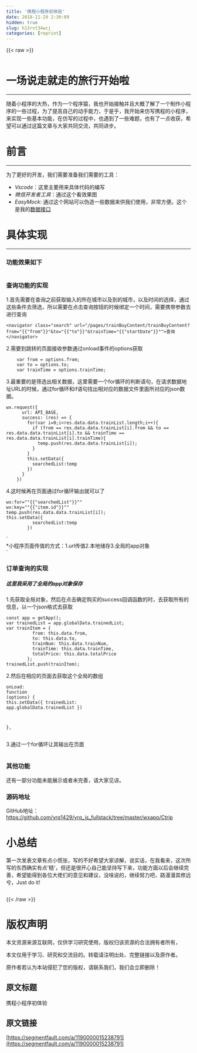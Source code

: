 ```yaml
---
title: '携程小程序初体验' 
date: 2018-11-29 2:30:09
hidden: true
slug: h13rvt34wcj
categories: [reprint]
---
```


{{< raw >}}
<p><span class="img-wrap"><img data-src="/img/remote/1460000015238794" src="https://static.alili.tech/img/remote/1460000015238794" alt="" title="" style="cursor:pointer;display:inline"></span></p><h1 id="articleHeader0">&#x4E00;&#x573A;&#x8BF4;&#x8D70;&#x5C31;&#x8D70;&#x7684;&#x65C5;&#x884C;&#x5F00;&#x59CB;&#x5566;</h1><hr><p>&#x968F;&#x7740;&#x5C0F;&#x7A0B;&#x5E8F;&#x7684;&#x5927;&#x70ED;&#xFF0C;&#x4F5C;&#x4E3A;&#x4E00;&#x4E2A;&#x7A0B;&#x5E8F;&#x733F;&#xFF0C;&#x6211;&#x4E5F;&#x5F00;&#x59CB;&#x63A5;&#x89E6;&#x5E76;&#x4E14;&#x5927;&#x6982;&#x4E86;&#x89E3;&#x4E86;&#x4E00;&#x4E2A;&#x5236;&#x4F5C;&#x5C0F;&#x7A0B;&#x5E8F;&#x7684;&#x4E00;&#x4E9B;&#x8FC7;&#x7A0B;&#xFF0C;&#x4E3A;&#x4E86;&#x63D0;&#x9AD8;&#x81EA;&#x5DF1;&#x7684;&#x52A8;&#x624B;&#x80FD;&#x529B;&#xFF0C;&#x4E8E;&#x662F;&#x4E4E;&#xFF0C;&#x6211;&#x5F00;&#x59CB;&#x6765;&#x4EFF;&#x5199;&#x643A;&#x7A0B;&#x7684;&#x5C0F;&#x7A0B;&#x5E8F;&#xFF0C;&#x6765;&#x5B9E;&#x73B0;&#x4E00;&#x4E9B;&#x57FA;&#x672C;&#x529F;&#x80FD;&#xFF0C;&#x5728;&#x4EFF;&#x5199;&#x7684;&#x8FC7;&#x7A0B;&#x4E2D;&#xFF0C;&#x4E5F;&#x9047;&#x5230;&#x4E86;&#x4E00;&#x4E9B;&#x96BE;&#x9898;&#xFF0C;&#x4E5F;&#x6709;&#x4E86;&#x4E00;&#x70B9;&#x6536;&#x83B7;&#xFF0C;&#x5E0C;&#x671B;&#x53EF;&#x4EE5;&#x901A;&#x8FC7;&#x8FD9;&#x7BC7;&#x6587;&#x7AE0;&#x4E0E;&#x5927;&#x5BB6;&#x5171;&#x540C;&#x4EA4;&#x6D41;&#xFF0C;&#x5171;&#x540C;&#x8FDB;&#x6B65;&#x3002;</p><h1 id="articleHeader1">&#x524D;&#x8A00;</h1><hr><p>&#x4E3A;&#x4E86;&#x66F4;&#x597D;&#x7684;&#x5F00;&#x53D1;&#xFF0C;&#x6211;&#x4EEC;&#x9700;&#x8981;&#x51C6;&#x5907;&#x6211;&#x4EEC;&#x9700;&#x8981;&#x7684;&#x5DE5;&#x5177;&#xFF1A;</p><ul><li><em>Vscode</em>&#xFF1A;&#x8FD9;&#x91CC;&#x4E3B;&#x8981;&#x7528;&#x6765;&#x5177;&#x4F53;&#x4EE3;&#x7801;&#x7684;&#x7F16;&#x5199;</li><li><em>&#x5FAE;&#x4FE1;&#x5F00;&#x53D1;&#x8005;&#x5DE5;&#x5177;</em>&#xFF1A;&#x901A;&#x8FC7;&#x8FD9;&#x4E2A;&#x770B;&#x6548;&#x679C;&#x56FE;</li><li><em>EasyMock</em>: &#x901A;&#x8FC7;&#x8FD9;&#x4E2A;&#x7F51;&#x7AD9;&#x53EF;&#x4EE5;&#x4F2A;&#x9020;&#x4E00;&#x4E9B;&#x6570;&#x636E;&#x6765;&#x4F9B;&#x6211;&#x4EEC;&#x4F7F;&#x7528;&#xFF0C;&#x975E;&#x5E38;&#x65B9;&#x4FBF;&#x3002;&#x8FD9;&#x4E2A;&#x662F;&#x6211;&#x7684;<a href="https://www.easy-mock.com/mock/5b1266782c0adb523338b0f7/ctrip#!method=get" rel="nofollow noreferrer" target="_blank">&#x6570;&#x636E;&#x63A5;&#x53E3;</a></li></ul><h1 id="articleHeader2">&#x5177;&#x4F53;&#x5B9E;&#x73B0;</h1><hr><h3 id="articleHeader3">&#x529F;&#x80FD;&#x6548;&#x679C;&#x5982;&#x4E0B;</h3><p><span class="img-wrap"><img data-src="/img/remote/1460000015238795" src="https://static.alili.tech/img/remote/1460000015238795" alt="" title="" style="cursor:pointer;display:inline"></span></p><h3 id="articleHeader4">&#x67E5;&#x8BE2;&#x529F;&#x80FD;&#x7684;&#x5B9E;&#x73B0;</h3><p>1.&#x9996;&#x5148;&#x9700;&#x8981;&#x5728;&#x67E5;&#x8BE2;&#x4E4B;&#x524D;&#x83B7;&#x53D6;&#x8F93;&#x5165;&#x7684;&#x6240;&#x5728;&#x57CE;&#x5E02;&#x4EE5;&#x53CA;&#x5230;&#x7684;&#x57CE;&#x5E02;&#xFF0C;&#x4EE5;&#x53CA;&#x65F6;&#x95F4;&#x7684;&#x9009;&#x62E9;&#xFF0C;&#x901A;&#x8FC7;&#x8FD9;&#x4E9B;&#x6761;&#x4EF6;&#x53BB;&#x7B5B;&#x9009;&#xFF0C;&#x6240;&#x4EE5;&#x9700;&#x8981;&#x5728;&#x70B9;&#x51FB;&#x67E5;&#x8BE2;&#x6309;&#x94AE;&#x7684;&#x65F6;&#x5019;&#x7ED1;&#x5B9A;&#x4E00;&#x4E2A;&#x65F6;&#x95F4;&#xFF0C;&#x9700;&#x8981;&#x643A;&#x5E26;&#x53C2;&#x6570;&#x53BB;&#x8FDB;&#x884C;&#x67E5;&#x8BE2;</p><div class="widget-codetool" style="display:none"><div class="widget-codetool--inner"><span class="selectCode code-tool" data-toggle="tooltip" data-placement="top" title="" data-original-title="&#x5168;&#x9009;"></span> <span type="button" class="copyCode code-tool" data-toggle="tooltip" data-placement="top" data-clipboard-text="&lt;navigator class=&quot;search&quot;  url=&quot;/pages/trainBuyContent/trainBuyContent?from="{{"from"}}"&amp;to="{{"to"}}"&amp;trainTime="{{"startDate"}}"&quot;&gt;&#x67E5;&#x8BE2;&lt;/navigator&gt;" title="" data-original-title="&#x590D;&#x5236;"></span> <span type="button" class="saveToNote code-tool" data-toggle="tooltip" data-placement="top" title="" data-original-title="&#x653E;&#x8FDB;&#x7B14;&#x8BB0;"></span></div></div><pre class="hljs django"><code style="word-break:break-word;white-space:initial"><span class="xml"><span class="hljs-tag">&lt;<span class="hljs-name">navigator</span> <span class="hljs-attr">class</span>=<span class="hljs-string">&quot;search&quot;</span>  <span class="hljs-attr">url</span>=<span class="hljs-string">&quot;/pages/trainBuyContent/trainBuyContent?from=</span></span></span><span class="hljs-template-variable">"{{"from"}}"</span><span class="xml"><span class="hljs-tag"><span class="hljs-string">&amp;to=</span></span></span><span class="hljs-template-variable">"{{"to"}}"</span><span class="xml"><span class="hljs-tag"><span class="hljs-string">&amp;trainTime=</span></span></span><span class="hljs-template-variable">"{{"startDate"}}"</span><span class="xml"><span class="hljs-tag"><span class="hljs-string">&quot;</span>&gt;</span>&#x67E5;&#x8BE2;<span class="hljs-tag">&lt;/<span class="hljs-name">navigator</span>&gt;</span></span></code></pre><p>2.&#x9700;&#x8981;&#x5230;&#x8DF3;&#x8F6C;&#x7684;&#x9875;&#x9762;&#x63A5;&#x6536;&#x53C2;&#x6570;&#x901A;&#x8FC7;onload&#x4E8B;&#x4EF6;&#x7684;options&#x83B7;&#x53D6;</p><div class="widget-codetool" style="display:none"><div class="widget-codetool--inner"><span class="selectCode code-tool" data-toggle="tooltip" data-placement="top" title="" data-original-title="&#x5168;&#x9009;"></span> <span type="button" class="copyCode code-tool" data-toggle="tooltip" data-placement="top" data-clipboard-text="    var from = options.from;
    var to = options.to;
    var trainTime = options.trainTime;" title="" data-original-title="&#x590D;&#x5236;"></span> <span type="button" class="saveToNote code-tool" data-toggle="tooltip" data-placement="top" title="" data-original-title="&#x653E;&#x8FDB;&#x7B14;&#x8BB0;"></span></div></div><pre class="hljs livescript"><code>    <span class="hljs-keyword">var</span> <span class="hljs-keyword">from</span> = options.<span class="hljs-keyword">from</span>;
    <span class="hljs-keyword">var</span> <span class="hljs-keyword">to</span> = options.<span class="hljs-keyword">to</span>;
    <span class="hljs-keyword">var</span> trainTime = options.trainTime;</code></pre><p>3.&#x6700;&#x91CD;&#x8981;&#x7684;&#x662F;&#x7B5B;&#x9009;&#x51FA;&#x76F8;&#x5173;&#x6570;&#x636E;&#xFF0C;&#x8FD9;&#x91CC;&#x9700;&#x8981;&#x4E00;&#x4E2A;for&#x5FAA;&#x73AF;&#x7684;&#x5224;&#x65AD;&#x8BED;&#x53E5;&#xFF0C;&#x5728;&#x8BF7;&#x6C42;&#x6570;&#x636E;&#x5730;&#x5740;URL&#x7684;&#x65F6;&#x5019;&#xFF0C;&#x901A;&#x8FC7;for&#x5FAA;&#x73AF;&#x548C;if&#x8BED;&#x53E5;&#x627E;&#x51FA;&#x76F8;&#x5BF9;&#x5E94;&#x7684;&#x6570;&#x636E;&#x6587;&#x4EF6;&#x91CC;&#x9762;&#x6240;&#x5BF9;&#x5E94;&#x7684;json&#x6570;&#x636E;&#x3002;</p><div class="widget-codetool" style="display:none"><div class="widget-codetool--inner"><span class="selectCode code-tool" data-toggle="tooltip" data-placement="top" title="" data-original-title="&#x5168;&#x9009;"></span> <span type="button" class="copyCode code-tool" data-toggle="tooltip" data-placement="top" data-clipboard-text="wx.request({
      url: API_BASE,
      success: (res) =&gt; {
        for(var i=0;i&lt;res.data.data.trainList.length;i++){
          if (from == res.data.data.trainList[i].from &amp;&amp; to == res.data.data.trainList[i].to &amp;&amp; trainTime == res.data.data.trainList[i].trainTime){
            temp.push(res.data.data.trainList[i]);
          }
        }
        this.setData({
          searchedList:temp
        })
      }
    })" title="" data-original-title="&#x590D;&#x5236;"></span> <span type="button" class="saveToNote code-tool" data-toggle="tooltip" data-placement="top" title="" data-original-title="&#x653E;&#x8FDB;&#x7B14;&#x8BB0;"></span></div></div><pre class="hljs css"><code><span class="hljs-selector-tag">wx</span><span class="hljs-selector-class">.request</span>({
      <span class="hljs-attribute">url</span>: API_BASE,
      success: (res) =&gt; {
        <span class="hljs-built_in">for</span>(var i=0;i&lt;res.data.data.trainList.length;i++){
          if (from == res.data.data.trainList[i].from &amp;&amp; to == res.data.data.trainList[i].to &amp;&amp; trainTime == res.data.data.trainList[i].trainTime){
            temp.<span class="hljs-built_in">push</span>(res.data.data.trainList[i]);
          }
        }
        <span class="hljs-selector-tag">this</span><span class="hljs-selector-class">.setData</span>({
          <span class="hljs-attribute">searchedList</span>:temp
        })
      }
    })</code></pre><p>4.&#x8FD9;&#x65F6;&#x5019;&#x518D;&#x5728;&#x9875;&#x9762;&#x901A;&#x8FC7;for&#x5FAA;&#x73AF;&#x8F93;&#x51FA;&#x5C31;&#x53EF;&#x4EE5;&#x4E86;</p><div class="widget-codetool" style="display:none"><div class="widget-codetool--inner"><span class="selectCode code-tool" data-toggle="tooltip" data-placement="top" title="" data-original-title="&#x5168;&#x9009;"></span> <span type="button" class="copyCode code-tool" data-toggle="tooltip" data-placement="top" data-clipboard-text="wx:for=&quot;"{{"searchedList"}}"&quot;
wx:key=&quot;"{{"item.id"}}"&quot;
temp.push(res.data.data.trainList[i]);
this.setData({
          searchedList:temp
        })" title="" data-original-title="&#x590D;&#x5236;"></span> <span type="button" class="saveToNote code-tool" data-toggle="tooltip" data-placement="top" title="" data-original-title="&#x653E;&#x8FDB;&#x7B14;&#x8BB0;"></span></div></div><pre class="hljs kotlin"><code>wx:<span class="hljs-keyword">for</span>=<span class="hljs-string">&quot;"{{"searchedList"}}"&quot;</span>
wx:key=<span class="hljs-string">&quot;"{{"item.id"}}"&quot;</span>
temp.push(res.<span class="hljs-keyword">data</span>.<span class="hljs-keyword">data</span>.trainList[i]);
<span class="hljs-keyword">this</span>.setData({
          searchedList:temp
        })</code></pre><p>`<br>*&#x5C0F;&#x7A0B;&#x5E8F;&#x9875;&#x9762;&#x4F20;&#x503C;&#x7684;&#x65B9;&#x5F0F;&#xFF1A;1.url&#x4F20;&#x503C;2.&#x672C;&#x5730;&#x50A8;&#x5B58;3.&#x5168;&#x5C40;&#x7684;app&#x5BF9;&#x8C61;<br>`</p><h3 id="articleHeader5">&#x8BA2;&#x5355;&#x67E5;&#x8BE2;&#x7684;&#x5B9E;&#x73B0;</h3><h5>&#x8FD9;&#x91CC;&#x6211;&#x91C7;&#x7528;&#x4E86;&#x5168;&#x5C40;&#x7684;app&#x5BF9;&#x8C61;&#x4FDD;&#x5B58;</h5><p>1.&#x5148;&#x83B7;&#x53D6;&#x5168;&#x5C40;&#x5BF9;&#x8C61;&#xFF0C;&#x7136;&#x540E;&#x5728;&#x70B9;&#x51FB;&#x786E;&#x5B9A;&#x8D2D;&#x4E70;&#x7684;success&#x56DE;&#x8C03;&#x51FD;&#x6570;&#x7684;&#x65F6;&#xFF0C;&#x53BB;&#x83B7;&#x53D6;&#x6240;&#x6709;&#x7684;&#x4FE1;&#x606F;&#xFF0C;&#x4EE5;&#x4E00;&#x4E2A;json&#x683C;&#x5F0F;&#x53BB;&#x83B7;&#x53D6;</p><div class="widget-codetool" style="display:none"><div class="widget-codetool--inner"><span class="selectCode code-tool" data-toggle="tooltip" data-placement="top" title="" data-original-title="&#x5168;&#x9009;"></span> <span type="button" class="copyCode code-tool" data-toggle="tooltip" data-placement="top" data-clipboard-text="const app = getApp();
var trainedList = app.globalData.trainedList;
var trainItem = {
          from: this.data.from, 
          to: this.data.to,  
          trainNum: this.data.trainNum,
          trainTime: this.data.trainTime,
          totalPrice: this.data.totalPrice
        };
trainedList.push(trainItem);" title="" data-original-title="&#x590D;&#x5236;"></span> <span type="button" class="saveToNote code-tool" data-toggle="tooltip" data-placement="top" title="" data-original-title="&#x653E;&#x8FDB;&#x7B14;&#x8BB0;"></span></div></div><pre class="hljs kotlin"><code>const app = getApp();
<span class="hljs-keyword">var</span> trainedList = app.globalData.trainedList;
<span class="hljs-keyword">var</span> trainItem = {
          from: <span class="hljs-keyword">this</span>.<span class="hljs-keyword">data</span>.from, 
          to: <span class="hljs-keyword">this</span>.<span class="hljs-keyword">data</span>.to,  
          trainNum: <span class="hljs-keyword">this</span>.<span class="hljs-keyword">data</span>.trainNum,
          trainTime: <span class="hljs-keyword">this</span>.<span class="hljs-keyword">data</span>.trainTime,
          totalPrice: <span class="hljs-keyword">this</span>.<span class="hljs-keyword">data</span>.totalPrice
        };
trainedList.push(trainItem);</code></pre><p>2.&#x7136;&#x540E;&#x5728;&#x76F8;&#x5E94;&#x7684;&#x9875;&#x9762;&#x53BB;&#x83B7;&#x53D6;&#x8FD9;&#x4E2A;&#x5168;&#x5C40;&#x7684;&#x6570;&#x7EC4;</p><div class="widget-codetool" style="display:none"><div class="widget-codetool--inner"><span class="selectCode code-tool" data-toggle="tooltip" data-placement="top" title="" data-original-title="&#x5168;&#x9009;"></span> <span type="button" class="copyCode code-tool" data-toggle="tooltip" data-placement="top" data-clipboard-text="onLoad: function (options) {
    this.setData({
      trainedList: app.globalData.trainedList
    })
    
  }," title="" data-original-title="&#x590D;&#x5236;"></span> <span type="button" class="saveToNote code-tool" data-toggle="tooltip" data-placement="top" title="" data-original-title="&#x653E;&#x8FDB;&#x7B14;&#x8BB0;"></span></div></div><pre class="hljs actionscript"><code>onLoad: <span class="hljs-function"><span class="hljs-keyword">function</span> <span class="hljs-params">(options)</span> </span>{
    <span class="hljs-keyword">this</span>.setData({
      trainedList: app.globalData.trainedList
    })
    
  },</code></pre><p>3.&#x901A;&#x8FC7;&#x4E00;&#x4E2A;for&#x5FAA;&#x73AF;&#x8BA9;&#x5176;&#x8F93;&#x51FA;&#x5728;&#x9875;&#x9762;</p><p><span class="img-wrap"><img data-src="/img/remote/1460000015238796" src="https://static.alili.tech/img/remote/1460000015238796" alt="" title="" style="cursor:pointer;display:inline"></span></p><h3 id="articleHeader6">&#x5176;&#x4ED6;&#x529F;&#x80FD;</h3><p>&#x8FD8;&#x6709;&#x4E00;&#x90E8;&#x5206;&#x529F;&#x80FD;&#x672A;&#x80FD;&#x5C55;&#x793A;&#x6216;&#x8005;&#x672A;&#x5B8C;&#x5584;&#xFF0C;&#x8BF7;&#x5927;&#x5BB6;&#x89C1;&#x8C05;&#x3002;</p><h3 id="articleHeader7">&#x6E90;&#x7801;&#x5730;&#x5740;</h3><p>GitHub&#x5730;&#x5740;&#xFF1A;<a href="https://github.com/yrq1429/yrq_js_fullstack/tree/master/wxapp/Ctrip" rel="nofollow noreferrer" target="_blank">https://github.com/yrq1429/yrq_js_fullstack/tree/master/wxapp/Ctrip</a></p><h1 id="articleHeader8">&#x5C0F;&#x603B;&#x7ED3;</h1><p>&#x7B2C;&#x4E00;&#x6B21;&#x53D1;&#x8868;&#x6587;&#x7AE0;&#x6709;&#x70B9;&#x5C0F;&#x614C;&#x5F20;&#xFF0C;&#x5199;&#x7684;&#x4E0D;&#x597D;&#x5E0C;&#x671B;&#x5927;&#x5BB6;&#x8C05;&#x89E3;&#xFF0C;&#x8BF4;&#x5B9E;&#x8BDD;&#xFF0C;&#x5728;&#x6211;&#x770B;&#x6765;&#xFF0C;&#x8FD9;&#x6B21;&#x6240;&#x5199;&#x7684;&#x4E1C;&#x897F;&#x786E;&#x5B9E;&#x6709;&#x70B9;&apos;&#x7CD9;&apos;&#xFF0C;&#x4F46;&#x8FD8;&#x662F;&#x5F88;&#x5F00;&#x5FC3;&#x81EA;&#x5DF1;&#x80FD;&#x575A;&#x6301;&#x5199;&#x4E0B;&#x6765;&#xFF0C;&#x529F;&#x80FD;&#x65B9;&#x9762;&#x4EE5;&#x540E;&#x4F1A;&#x7EE7;&#x7EED;&#x5B8C;&#x5584;&#xFF0C;&#x5E0C;&#x671B;&#x80FD;&#x5F97;&#x5230;&#x5404;&#x4F4D;&#x5927;&#x4F6C;&#x4EEC;&#x7684;&#x610F;&#x89C1;&#x548C;&#x5EFA;&#x8BAE;&#xFF0C;&#x6CA1;&#x5565;&#x8BF4;&#x7684;&#xFF0C;&#x7EE7;&#x7EED;&#x52AA;&#x529B;&#x5427;&#xFF0C;&#x8DEF;&#x6F2B;&#x6F2B;&#x5176;&#x4FEE;&#x8FDC;&#x516E;&#xFF0C;Just do it!</p><p><span class="img-wrap"><img data-src="/img/remote/1460000015238797" src="https://static.alili.tech/img/remote/1460000015238797" alt="" title="" style="cursor:pointer;display:inline"></span></p>
{{< /raw >}}

# 版权声明
本文资源来源互联网，仅供学习研究使用，版权归该资源的合法拥有者所有，

本文仅用于学习、研究和交流目的。转载请注明出处、完整链接以及原作者。

原作者若认为本站侵犯了您的版权，请联系我们，我们会立即删除！

## 原文标题
携程小程序初体验

## 原文链接
[https://segmentfault.com/a/1190000015238791](https://segmentfault.com/a/1190000015238791)

